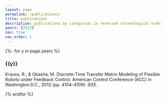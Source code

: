 ```yaml
---
layout: page
permalink: /publications/
title: publications
description: publications by categories in reversed chronological order. generated by jekyll-scholar.
years: [2013]
nav: true
nav_order: 1
---
```

<!-- _pages/publications.md -->
<div class="publications">

{%- for y in page.years %}
  <h3 class="year">{{y}}</h3>
  Krauss, R., & Okasha, M. Discrete-Time Transfer Matrix Modeling of Flexible
  Robots under Feedback Control. American Control Conference (ACC) in Washington D.C.,
  2013 (pp. 4104-4109). IEEE.

{% endfor %}

</div>
